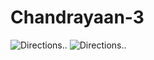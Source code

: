 # Chandrayaan-3

![Directions..](https://drive.google.com/file/d/1-83gqks1L6BKvXaA4o5JUboHtLh2DGdO/view?usp=sharing)
![Directions..](https://drive.google.com/file/d/1-2DpxWye0V-6btxbIlifp3IkGnIjzOz8/view?usp=sharing)
